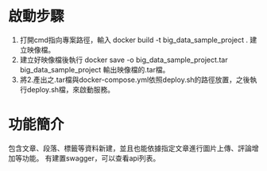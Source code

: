 # 啟動步驟
1. 打開cmd指向專案路徑，輸入 docker build -t big_data_sample_project . 建立映像檔。
2. 建立好映像檔後執行 docker save -o big_data_sample_project.tar big_data_sample_project 輸出映像檔的.tar檔。
3. 將2.產出之.tar檔與docker-compose.yml依照deploy.sh的路徑放置，之後執行deploy.sh檔，來啟動服務。

# 功能簡介
包含文章、段落、標籤等資料新建，並且也能依據指定文章進行圖片上傳、評論增加等功能。
有建置swagger，可以查看api列表。
